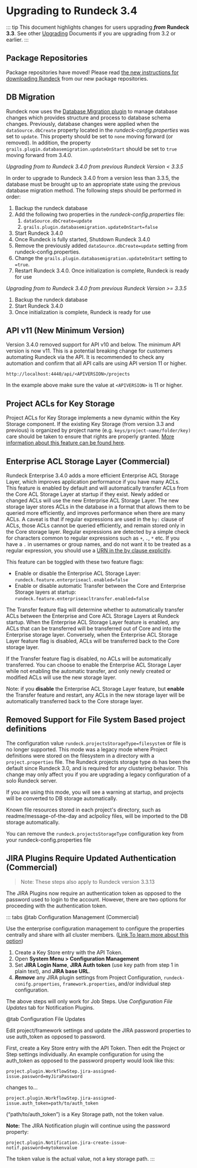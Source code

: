 # Upgrading to Rundeck 3.4

::: tip
This document highlights changes for users upgrading **_from_ Rundeck 3.3**.
See other [Upgrading](/upgrading/index.md) Documents if you are upgrading from 3.2 or earlier.
:::

## Package Repositories

Package repositories have moved! Please read [the new instructions for downloading Rundeck](/learning/howto/migrate-to-rundeck-packages-repo.md) from our new package repositories.

## DB Migration

Rundeck now uses the [Database Migration plugin](http://grails-plugins.github.io/grails-database-migration/3.0.x/index.html) to manage database changes which provides structure and process to database schema changes.  Previously, database changes were applied when the `dataSource.dbCreate` property located in the _rundeck-config.properties_ was set to `update`. This property should be set to `none` moving forward (or removed). In addition, the property `grails.plugin.databasemigration.updateOnStart` should be set to `true` moving forward from 3.4.0.

_Upgrading from to Rundeck 3.4.0 from previous Rundeck Version &lt; 3.3.5_

In order to upgrade to Rundeck 3.4.0 from a version less than 3.3.5, the database must be brought up to an appropriate state using the previous database migration method. The following steps should be performed in order:

1. Backup the rundeck database
1. Add the following two properties in the _rundeck-config.properties_ file:
    1. `dataSource.dbCreate=update`
    1. `grails.plugin.databasemigration.updateOnStart=false`
1. Start Rundeck 3.4.0
1. Once Rundeck is fully started, Shutdown Rundeck 3.4.0
1. Remove the previously added `dataSource.dbCreate=update` setting from rundeck-config.properties.
1. Change the `grails.plugin.databasemigration.updateOnStart` setting to `=true`.
1. Restart Rundeck 3.4.0.  Once initialization is complete, Rundeck is ready for use

_Upgrading from to Rundeck 3.4.0 from previous Rundeck Version >= 3.3.5_

1. Backup the rundeck database
1. Start Rundeck 3.4.0
1. Once initialization is complete, Rundeck is ready for use

## API v11 (New Minimum Version)

Version 3.4.0 removed support for API v10 and below. The minimum API version is now v11. This is a potential breaking change for customers automating Rundeck via the API.  It is recommended to check any automation and confirm that all API calls are using API version 11 or higher.

`http://localhost:4440/api/<APIVERSION>/projects`

In the example above make sure the value at `<APIVERSION>` is 11 or higher.

## Project ACLs for Key Storage
Project ACLs for Key Storage implements a new dynamic within the Key Storage component.  If the existing Key Storage (from version 3.3 and previous) is organized by project name (e.g. `keys/project-name/folder/key) `care should be taken to ensure that rights are properly granted.  [More information about this feature can be found here](/administration/security/project-acl.md).

## Enterprise ACL Storage Layer (Commercial)

Rundeck Enterprise 3.4.0 adds a more efficient Enterprise ACL Storage Layer, which improves application performance if you have many ACLs. This feature is enabled by default and will automatically transfer ACLs from the Core ACL Storage Layer at startup if they exist. Newly added or changed ACLs will use the new Enterprise ACL Storage Layer. The new storage layer stores ACLs in the database in a format that allows them to be queried more efficiently, and improves performance when there are many ACLs. A caveat is that if regular expressions are used in the `by:` clause of ACLs, those ACLs cannot be queried efficiently, and remain stored only in the Core storage layer. Regular expressions are detected by a simple check for characters common to regular expressions such as `+`, `.`, `*` etc. If you have a `.` in usernames or group names, and do not want it to be treated as a regular expression, you should use a [URN in the by clause explicitly](/manual/document-format-reference/aclpolicy-v10.md#by).

This feature can be toggled with these two feature flags:

- Enable or disable the Enterprise ACL Storage Layer:
    `rundeck.feature.enterpriseacl.enabled=false`
- Enable or disable automatic Transfer between the Core and Enterprise Storage layers at startup:
    `rundeck.feature.enterpriseacltransfer.enabled=false`

The Transfer feature flag will determine whether to automatically transfer ACLs between the Enterprise and Core ACL Storage Layers at Rundeck startup. When the Enterprise ACL Storage Layer feature is enabled, any ACLs that can be transferred will be transferred out of Core and into the Enterprise storage layer. Conversely, when the Enterprise ACL Storage Layer feature flag is disabled, ACLs will be transferred back to the Core storage layer.

If the Transfer feature flag is disabled, no ACLs will be automatically transferred. You can choose to enable the Enterprise ACL Storage Layer while not enabling the automatic transfer, and only newly created or modified ACLs will use the new storage layer.

Note: if you **disable** the Enterprise ACL Storage Layer feature, but **enable** the Transfer feature and restart, any ACLs in the new storage layer will be automatically transferred back to the Core storage layer.

## Removed Support for File System Based project definitions

The configuration value `rundeck.projectsStorageType=filesystem` or file is no longer supported. This mode was a legacy mode where Project definitions were stored on the filesystem in a directory with a `project.properties` file. The Rundeck projects storage type `db` has been the default since Rundeck 3.0, and is required for any clustering behavior. This change may only affect you if you are upgrading a legacy configuration of a solo Rundeck server.

If you are using this mode, you will see a warning at startup, and projects will be converted to DB storage automatically.

Known file resources stored in each project's directory, such as readme/message-of-the-day and aclpolicy files, will be imported to the DB storage automatically.

You can remove the `rundeck.projectsStorageType` configuration key from your rundeck-config.properties file

## JIRA Plugins Require Updated Authentication (Commercial)

>Note: These steps also apply to Rundeck version 3.3.13

The JIRA Plugins now require an authentication token as opposed to the password used to login to the account. However, there are two options for proceeding with the authentication token.

::: tabs
@tab Configuration Management (Commercial)

Use the enterprise configuration management to configure the properties centrally and share with all cluster members. ([Link To learn more about this option](/manual/configuration-mgmt/configmgmt.md#managing-configuration))

1. Create a Key Store entry with the API Token.
1. Open **System Menu > Configuration Management**
1. Set **JIRA Login Name**, **JIRA Auth token** (use key path from step 1 in plain text), and **JIRA base URL**.
1. **_Remove_** any JIRA plugin settings from Project Configuration, `rundeck-conifg.properties`, `framework.properties`, and/or individual step configuration.

The above steps will only work for Job Steps.  Use _Configuration File Updates_ tab for Notification Plugins.

@tab Configuration File Updates

Edit project/framework settings and update the JIRA password properties to use auth_token as opposed to password.

First, create a Key Store entry with the API Token. Then edit the Project or Step settings individually.  An example configuration for using the auth_token as opposed to the password property would look like this:

`project.plugin.WorkflowStep.jira-assigned-issue.password=myJiraPassword`

changes to...

`project.plugin.WorkflowStep.jira-assigned-issue.auth_token=path/to/auth_token`

(“path/to/auth_token”) is a Key Storage path, not the token value.

**Note:** The JIRA Notification plugin will continue using the password property:

`project.plugin.Notification.jira-create-issue-notif.password=mytokenvalue`

The token value is the actual value, not a key storage path.
:::
